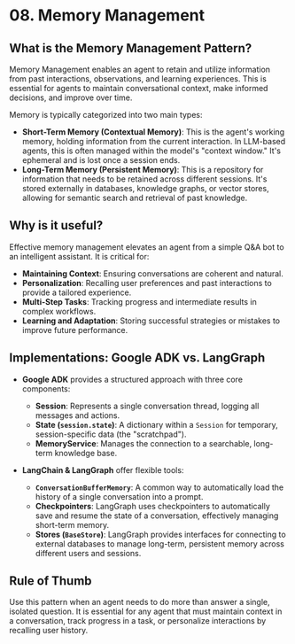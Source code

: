 # 08. Memory Management

## What is the Memory Management Pattern?

Memory Management enables an agent to retain and utilize information from past interactions, observations, and learning experiences. This is essential for agents to maintain conversational context, make informed decisions, and improve over time.

Memory is typically categorized into two main types:

-   **Short-Term Memory (Contextual Memory)**: This is the agent's working memory, holding information from the current interaction. In LLM-based agents, this is often managed within the model's "context window." It's ephemeral and is lost once a session ends.
-   **Long-Term Memory (Persistent Memory)**: This is a repository for information that needs to be retained across different sessions. It's stored externally in databases, knowledge graphs, or vector stores, allowing for semantic search and retrieval of past knowledge.

## Why is it useful?

Effective memory management elevates an agent from a simple Q&A bot to an intelligent assistant. It is critical for:

-   **Maintaining Context**: Ensuring conversations are coherent and natural.
-   **Personalization**: Recalling user preferences and past interactions to provide a tailored experience.
-   **Multi-Step Tasks**: Tracking progress and intermediate results in complex workflows.
-   **Learning and Adaptation**: Storing successful strategies or mistakes to improve future performance.

## Implementations: Google ADK vs. LangGraph

-   **Google ADK** provides a structured approach with three core components:
    -   **Session**: Represents a single conversation thread, logging all messages and actions.
    -   **State (`session.state`)**: A dictionary within a `Session` for temporary, session-specific data (the "scratchpad").
    -   **MemoryService**: Manages the connection to a searchable, long-term knowledge base.

-   **LangChain & LangGraph** offer flexible tools:
    -   **`ConversationBufferMemory`**: A common way to automatically load the history of a single conversation into a prompt.
    -   **Checkpointers**: LangGraph uses checkpointers to automatically save and resume the state of a conversation, effectively managing short-term memory.
    -   **Stores (`BaseStore`)**: LangGraph provides interfaces for connecting to external databases to manage long-term, persistent memory across different users and sessions.

## Rule of Thumb

Use this pattern when an agent needs to do more than answer a single, isolated question. It is essential for any agent that must maintain context in a conversation, track progress in a task, or personalize interactions by recalling user history.
